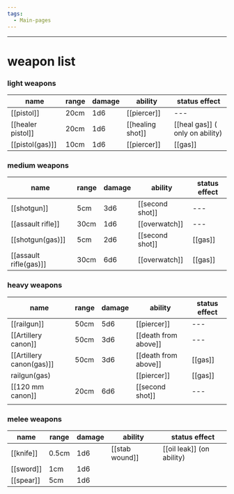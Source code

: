```yaml
---
tags:
  - Main-pages
---
```

---

# **weapon list**


### light weapons

| name              | range | damage | ability          | status effect                   |
| ----------------- | ----- | ------ | ---------------- | ------------------------------- |
| [[pistol]]        | 20cm  | 1d6    | [[piercer]]      | ---                             |
| [[healer pistol]] | 20cm  | 1d6    | [[healing shot]] | [[heal gas]] ( only on ability) |
| [[pistol(gas)]]   | 10cm  | 1d6    | [[piercer]]      | [[gas]]                         |

### medium weapons

| name                   | range | damage | ability          | status effect |
| ---------------------- | ----- | ------ | ---------------- | ------------- |
| [[shotgun]]            | 5cm   | 3d6    | [[second shot]] | ---           |
| [[assault rifle]]      | 30cm  | 1d6    | [[overwatch]]    | ---           |
| [[shotgun(gas)]]       | 5cm   | 2d6    | [[second shot]] | [[gas]]       |
| [[assault rifle(gas)]] | 30cm  | 6d6    | [[overwatch]]    | [[gas]]       |

### heavy weapons 

| name                     | range | damage | ability              | status effect |
| ------------------------ | ----- | ------ | -------------------- | ------------- |
| [[railgun]]              | 50cm  | 5d6    | [[piercer]]          | ---           |
| [[Artillery canon]]      | 50cm  | 3d6    | [[death from above]] | ---           |
| [[Artillery canon(gas)]] | 50cm  | 3d6    | [[death from above]] | [[gas]]       |
| railgun(gas)             |       |        | [[piercer]]          | [[gas]]       |
| [[120 mm canon]]         | 20cm  | 6d6    | [[second shot]]      | ---           |
|                          |       |        |                      |               |

### melee weapons

| name      | range | damage | ability        | status effect             |
| --------- | ----- | ------ | -------------- | ------------------------- |
| [[knife]] | 0.5cm | 1d6    | [[stab wound]] | [[oil leak]] (on ability) |
| [[sword]] | 1cm   | 1d6    |                |                           |
| [[spear]] | 5cm   | 1d6    |                |                           |
